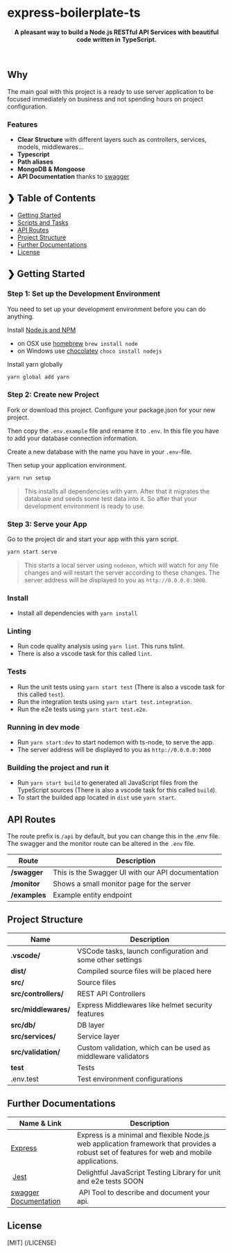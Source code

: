 # express-boilerplate-ts

<p align="center">
  <b>A pleasant way to build a Node.js RESTful API Services with beautiful code written in TypeScript.</b></br>
</p>

<br />


##  Why

The main goal with this project is a ready to use server application to be focused immediately on business and not spending hours on project configuration.


### Features

- **Clear Structure** with different layers such as controllers, services, models, middlewares...
- **Typescript** 
- **Path aliases**
- **MongoDB & Mongoose**
- **API Documentation** thanks to [swagger](http://swagger.io/) 



## ❯ Table of Contents

- [Getting Started](#-getting-started)
- [Scripts and Tasks](#-scripts-and-tasks)
- [API Routes](#-api-routes)
- [Project Structure](#-project-structure)
- [Further Documentations](#-further-documentations)
- [License](#-license)



## ❯ Getting Started

### Step 1: Set up the Development Environment

You need to set up your development environment before you can do anything.

Install [Node.js and NPM](https://nodejs.org/en/download/)

- on OSX use [homebrew](http://brew.sh) `brew install node`
- on Windows use [chocolatey](https://chocolatey.org/) `choco install nodejs`

Install yarn globally

```bash
yarn global add yarn
```


### Step 2: Create new Project

Fork or download this project. Configure your package.json for your new project.

Then copy the `.env.example` file and rename it to `.env`. In this file you have to add your database connection information.

Create a new database with the name you have in your `.env`-file.

Then setup your application environment.

```bash
yarn run setup
```

> This installs all dependencies with yarn. After that it migrates the database and seeds some test data into it. So after that your development environment is ready to use.

### Step 3: Serve your App

Go to the project dir and start your app with this yarn script.

```bash
yarn start serve
```

> This starts a local server using `nodemon`, which will watch for any file changes and will restart the server according to these changes.
> The server address will be displayed to you as `http://0.0.0.0:3000`.


### Install

- Install all dependencies with `yarn install`

### Linting

- Run code quality analysis using `yarn lint`. This runs tslint.
- There is also a vscode task for this called `lint`.

### Tests

- Run the unit tests using `yarn start test` (There is also a vscode task for this called `test`).
- Run the integration tests using `yarn start test.integration`.
- Run the e2e tests using `yarn start test.e2e`.

### Running in dev mode

- Run `yarn start:dev` to start nodemon with ts-node, to serve the app.
- The server address will be displayed to you as `http://0.0.0.0:3000`

### Building the project and run it

- Run `yarn start build` to generated all JavaScript files from the TypeScript sources (There is also a vscode task for this called `build`).
- To start the builded app located in `dist` use `yarn start`.



## API Routes

The route prefix is `/api` by default, but you can change this in the .env file.
The swagger and the monitor route can be altered in the `.env` file.

| Route          | Description |
| -------------- | ----------- |
| **/swagger**   | This is the Swagger UI with our API documentation |
| **/monitor**   | Shows a small monitor page for the server |
| **/examples** | Example entity endpoint |



## Project Structure

| Name                              | Description |
| --------------------------------- | ----------- |
| **.vscode/**                      | VSCode tasks, launch configuration and some other settings |
| **dist/**                         | Compiled source files will be placed here |
| **src/**                          | Source files |
| **src/controllers/**              | REST API Controllers |
| **src/middlewares/**              | Express Middlewares like helmet security features |
| **src/db/**                       | DB layer |
| **src/services/**                 | Service layer |
| **src/validation/**               | Custom validation, which can be used as middleware validators |
| **test**                          | Tests |
| .env.test                         | Test environment configurations |



## Further Documentations

| Name & Link                       | Description                       |
| --------------------------------- | --------------------------------- |
| [Express](https://expressjs.com/) | Express is a minimal and flexible Node.js web application framework that provides a robust set of features for web and mobile applications. |
| [Jest](http://facebook.github.io/jest/) | Delightful JavaScript Testing Library for unit and e2e tests SOON|
| [swagger Documentation](http://swagger.io/) | API Tool to describe and document your api. |



## License

[MIT] (/LICENSE)
